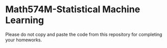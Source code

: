 # Math574M-Statistical Machine Learning



Please do not copy and paste the code from this repository for completing your homeworks.
